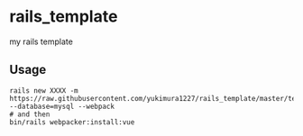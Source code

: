# rails_template
my rails template

## Usage
```
rails new XXXX -m https://raw.githubusercontent.com/yukimura1227/rails_template/master/template/template.rb --database=mysql --webpack
# and then
bin/rails webpacker:install:vue
```
